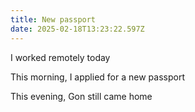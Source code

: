```yaml
---
title: New passport
date: 2025-02-18T13:23:22.597Z
---
```


I worked remotely today

This morning, I applied for a new passport

This evening, Gon still came home
